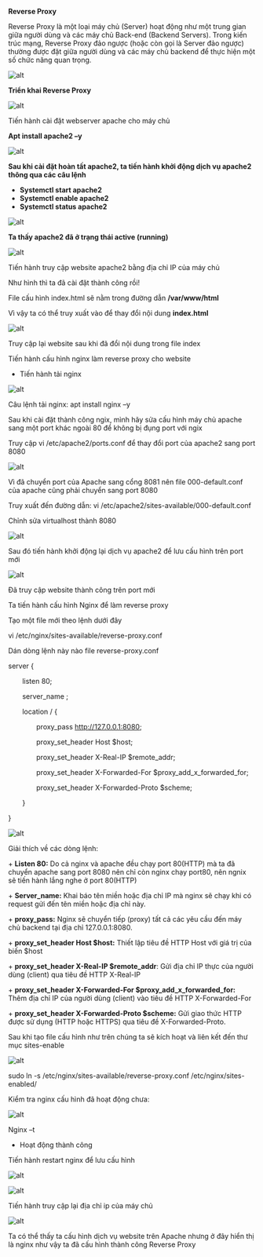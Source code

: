 ﻿**Reverse Proxy**

Reverse Proxy là một loại máy chủ (Server) hoạt động như một trung gian giữa người dùng và các máy chủ Back-end (Backend Servers). Trong kiến trúc mạng, Reverse Proxy đảo ngược (hoặc còn gọi là Server đảo ngược) thường được đặt giữa người dùng và các máy chủ backend để thực hiện một số chức năng quan trọng.

![alt](https://github.com/Kun2003/Vietnix/blob/main/Tuần%202/Reverse%20Proxy/hình%20ảnh/Aspose.Words.f4104cb1-1ed8-49d5-86d0-7433c65b7b13.001.jpeg)




**Triển khai Reverse Proxy** 

![alt](https://github.com/Kun2003/Vietnix/blob/main/Tuần%202/Reverse%20Proxy/hình%20ảnh/Aspose.Words.f4104cb1-1ed8-49d5-86d0-7433c65b7b13.002.png)

Tiến hành cài đặt webserver apache cho máy chủ

**Apt install apache2 –y**

![alt](https://github.com/Kun2003/Vietnix/blob/main/Tuần%202/Reverse%20Proxy/hình%20ảnh/Aspose.Words.f4104cb1-1ed8-49d5-86d0-7433c65b7b13.003.png)

**Sau khi cài đặt hoàn tất apache2, ta tiến hành khởi động dịch vụ apache2 thông qua các câu lệnh**

- **Systemctl start apache2**
- **Systemctl enable apache2**
- **Systemctl status apache2**

![alt](https://github.com/Kun2003/Vietnix/blob/main/Tuần%202/Reverse%20Proxy/hình%20ảnh/Aspose.Words.f4104cb1-1ed8-49d5-86d0-7433c65b7b13.004.png)

**Ta thấy apache2 đã ở trạng thái active (running)**

![alt](https://github.com/Kun2003/Vietnix/blob/main/Tuần%202/Reverse%20Proxy/hình%20ảnh/Aspose.Words.f4104cb1-1ed8-49d5-86d0-7433c65b7b13.005.png)

Tiến hành truy cập website apache2 bằng địa chỉ IP của máy chủ

Như hình thì ta đã cài đặt thành công rồi!

File cấu hình index.html sẽ nằm trong đường dẫn **/var/www/html**

Vì vậy ta có thể truy xuất vào để thay đổi nội dung **index.html**

![alt](https://github.com/Kun2003/Vietnix/blob/main/Tuần%202/Reverse%20Proxy/hình%20ảnh/Aspose.Words.f4104cb1-1ed8-49d5-86d0-7433c65b7b13.006.png)

Truy cập lại website sau khi đã đổi nội dung trong file index

Tiến hành cấu hình nginx làm reverse proxy cho website

- Tiến hành tải nginx

![alt](https://github.com/Kun2003/Vietnix/blob/main/Tuần%202/Reverse%20Proxy/hình%20ảnh/Aspose.Words.f4104cb1-1ed8-49d5-86d0-7433c65b7b13.007.png)

Câu lệnh tải nginx: apt install nginx –y

Sau khi cài đặt thành công ngix, mình hãy sửa cấu hình máy chủ apache sang một port khác ngoài 80 để không bị đụng port với ngix

Truy cập vi /etc/apache2/ports.conf để thay đổi port của apache2 sang port 8080

![alt](https://github.com/Kun2003/Vietnix/blob/main/Tuần%202/Reverse%20Proxy/hình%20ảnh/Aspose.Words.f4104cb1-1ed8-49d5-86d0-7433c65b7b13.008.png)

Vì đã chuyển port của Apache sang cổng 8081 nên file 000-default.conf của apache cũng phải chuyển sang port 8080

Truy xuất đến đường dẫn: vi /etc/apache2/sites-available/000-default.conf

Chỉnh sửa virtualhost thành 8080

![alt](https://github.com/Kun2003/Vietnix/blob/main/Tuần%202/Reverse%20Proxy/hình%20ảnh/Aspose.Words.f4104cb1-1ed8-49d5-86d0-7433c65b7b13.009.png)

Sau đó tiến hành khởi động lại dịch vụ apache2 để lưu cấu hình trên port mới

![alt](https://github.com/Kun2003/Vietnix/blob/main/Tuần%202/Reverse%20Proxy/hình%20ảnh/Aspose.Words.f4104cb1-1ed8-49d5-86d0-7433c65b7b13.010.png)

Đã truy cập website thành công trên port mới


Ta tiến hành cấu hình Nginx để làm reverse proxy 

Tạo một file mới theo lệnh dưới đây

vi /etc/nginx/sites-available/reverse-proxy.conf

Dán dòng lệnh này nào file reverse-proxy.conf

server {

`    `listen 80;

`    `server\_name <domain hoac ip may chu cua ban>;

`    `location / {

`        `proxy\_pass http://127.0.0.1:8080;

`        `proxy\_set\_header Host $host;

`        `proxy\_set\_header X-Real-IP $remote\_addr;

`        `proxy\_set\_header X-Forwarded-For $proxy\_add\_x\_forwarded\_for;

`        `proxy\_set\_header X-Forwarded-Proto $scheme;

`    `}

}

![alt](https://github.com/Kun2003/Vietnix/blob/main/Tuần%202/Reverse%20Proxy/hình%20ảnh/Aspose.Words.f4104cb1-1ed8-49d5-86d0-7433c65b7b13.011.png)

Giải thích về các dòng lệnh:

\+ **Listen 80:** Do cả nginx và apache đều chạy port 80(HTTP) mà ta đã chuyển apache sang port 8080 nên chỉ còn nginx chạy port80, nên ngnix sẽ tiến hành lắng nghe ở port 80(HTTP)

\+ **Server\_name:** Khai báo tên miền hoặc địa chỉ IP mà nginx sẽ chạy khi có request gửi đến tên miền hoặc địa chỉ này.

\+ **proxy\_pass:** Nginx sẽ chuyển tiếp (proxy) tất cả các yêu cầu đến máy chủ backend tại địa chỉ 127.0.0.1:8080.

\+ **proxy\_set\_header Host $host:** Thiết lập tiêu đề HTTP Host với giá trị của biến $host 

\+ **proxy\_set\_header X-Real-IP $remote\_addr**: Gửi địa chỉ IP thực của người dùng (client) qua tiêu đề HTTP X-Real-IP

\+ **proxy\_set\_header X-Forwarded-For $proxy\_add\_x\_forwarded\_for:** Thêm địa chỉ IP của người dùng (client) vào tiêu đề HTTP X-Forwarded-For

\+ **proxy\_set\_header X-Forwarded-Proto $scheme:** Gửi giao thức HTTP được sử dụng (HTTP hoặc HTTPS) qua tiêu đề X-Forwarded-Proto.

Sau khi tạo file cấu hình như trên chúng ta sẽ kích hoạt và liên kết đến thư mục sites-enable

![alt](https://github.com/Kun2003/Vietnix/blob/main/Tuần%202/Reverse%20Proxy/hình%20ảnh/Aspose.Words.f4104cb1-1ed8-49d5-86d0-7433c65b7b13.012.png)

sudo ln -s /etc/nginx/sites-available/reverse-proxy.conf /etc/nginx/sites-enabled/

Kiểm tra nginx cấu hình đã hoạt động chưa:

![alt](https://github.com/Kun2003/Vietnix/blob/main/Tuần%202/Reverse%20Proxy/hình%20ảnh/Aspose.Words.f4104cb1-1ed8-49d5-86d0-7433c65b7b13.013.png)

Nginx –t

- Hoạt động thành công

Tiến hành restart nginx để lưu cấu hình

![alt](https://github.com/Kun2003/Vietnix/blob/main/Tuần%202/Reverse%20Proxy/hình%20ảnh/Aspose.Words.f4104cb1-1ed8-49d5-86d0-7433c65b7b13.014.png)

![alt](https://github.com/Kun2003/Vietnix/blob/main/Tuần%202/Reverse%20Proxy/hình%20ảnh/Aspose.Words.f4104cb1-1ed8-49d5-86d0-7433c65b7b13.015.png)

Tiến hành truy cập lại địa chỉ ip của máy chủ

![alt](https://github.com/Kun2003/Vietnix/blob/main/Tuần%202/Reverse%20Proxy/hình%20ảnh/Aspose.Words.f4104cb1-1ed8-49d5-86d0-7433c65b7b13.016.png)

Ta có thể thấy ta cấu hình dịch vụ website trên Apache nhưng ở đây hiển thị là nginx như vậy ta đã cấu hình thành công Reverse Proxy

